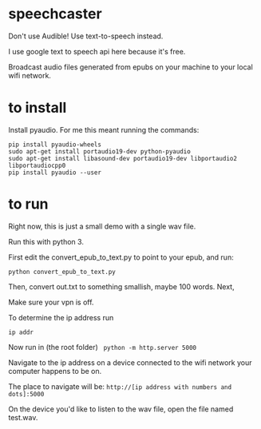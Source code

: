 # speechcaster
Don't use Audible! Use text-to-speech instead.

I use google text to speech api here because it's free.

Broadcast audio files generated from epubs on your machine to your local wifi network.

# to install



Install pyaudio. For me this meant running the commands:

```
pip install pyaudio-wheels
sudo apt-get install portaudio19-dev python-pyaudio
sudo apt-get install libasound-dev portaudio19-dev libportaudio2 libportaudiocpp0
pip install pyaudio --user
```
# to run

Right now, this is just a small demo with a single wav file.

Run this with python 3.

First edit the convert_epub_to_text.py to point to your epub, and run:

```python convert_epub_to_text.py```

Then, convert out.txt to something smallish, maybe 100 words.
Next,

Make sure your vpn is off.

To determine the ip address run  

```ip addr```

Now run in (the root folder)
``` python -m http.server 5000```

Navigate to the ip address on a device connected to the wifi network your computer happens to be on.

The place to navigate will be:
```http://[ip address with numbers and dots]:5000```

On the device you'd like to listen to the wav file, open the file named test.wav.
